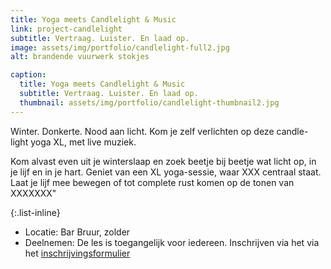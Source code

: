 ```yaml
---
title: Yoga meets Candlelight & Music
link: project-candlelight
subtitle: Vertraag. Luister. En laad op.
image: assets/img/portfolio/candlelight-full2.jpg
alt: brandende vuurwerk stokjes

caption:
  title: Yoga meets Candlelight & Music
  subtitle: Vertraag. Luister. En laad op.
  thumbnail: assets/img/portfolio/candlelight-thumbnail2.jpg
---
```

Winter. Donkerte. Nood aan licht. Kom je zelf verlichten op deze candle-light yoga XL, met live muziek.  

Kom alvast even uit je winterslaap en zoek beetje bij beetje wat licht op, in je lijf en in je hart. Geniet van een XL yoga-sessie, waar XXX centraal staat. Laat je lijf mee bewegen of tot complete rust komen op de tonen van XXXXXXX"

{:.list-inline}
- Locatie: Bar Bruur, zolder
- Deelnemen: De les is toegangelijk voor iedereen. Inschrijven via het via het <a href ="https://forms.gle/K3ic9gKRWHvJxXNY6" target="blank">inschrijvingsformulier</a>
